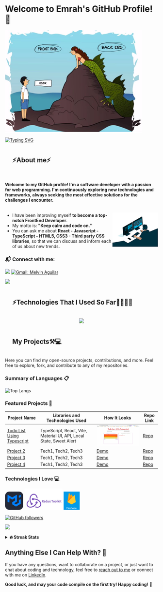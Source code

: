 # Welcome to Emrah's GitHub Profile! 👋

<picture> <img src="./FrontEndBackEndUser.jpg" align="center"  width = 450px /> </picture>

<a href="https://git.io/typing-svg"><img src="https://readme-typing-svg.demolab.com?font=comic+sense&weight=600&size=25&pause=1000&color=1E88E5&vCenter=true&width=800&height=60&lines=Hi,+I+am+Emrah,;💪%F0%9F%91%A8%F0%9F%8F%BB%E2%80%8D%F0%9F%92%BB+A+Software+Developer;🚀currently, working+as+a+FrontEnd+Developer... ;🛸+Love+to+learn+new+technologies." alt="Typing SVG" /></a>

<!--h2 without bottom border-->
<div id="user-content-toc">
  <ul align="left">
    <summary> <h2 style="display: inline-block">⚡About me⚡</h2></summary>
  </ul>
</div>

<h4 style="display: inline-block; align="center"">  Welcome to my GitHub profile! I'm a software developer with a passion for web programming. I'm continuously exploring new technologies and frameworks, always seeking the most effective solutions for the challenges I encounter. 
</h4>

<picture> <img src="./FrontEnd.png" align="right"  width = 150px /> </picture>

- I have been improving myself **to become a top-notch FrontEnd Developer**.
- My motto is: **"Keep calm and code on."**
- You can ask me about **React - Javascript - TypeScript - HTML5, CSS3 - Third party CSS libraries**, so that we can discuss and inform each of us about new trends.

### 📬 Connect with me:

[![](https://img.shields.io/badge/linkedin-%230077B5.svg?&style=for-the-badge&logo=linkedin&logoColor=white)](https://www.linkedin.com/in/emrahugurlu2003/)
[![Gmail: Melvin Aguilar](https://img.shields.io/badge/-gmail-red?style=for-the-badge&logo=Gmail&logoColor=white&link=mailto:emrahugurlu2023@gmail.com)](mailto:emrahugurlu2023@gmail.com)

<img src="https://user-images.githubusercontent.com/73097560/115834477-dbab4500-a447-11eb-908a-139a6edaec5c.gif" >
<div id="user-content-toc">
  <ul>
    <summary><h2 style="display: inline-block">⚡Technologies That I Used So Far👨🏻‍💻🌌</h2></summary>

  </ul>
</div>
<!--tech stack icons-->
<p align="center">
  <a href="https://skillicons.dev">
    <img src="https://skillicons.dev/icons?i=html,css,js,ts,react,redux,bootstrap,materialui,tailwind,sass,styledcomponents,c,cpp,cs,java,bash,matlab,postman,github,vercel,vite,git,vscode&perline=15" />
  </a>
</p>

<div id="user-content-toc">
  <ul>
    <summary><h2 style="display: inline-block">My Projects⚒💻</h2></summary>
  </ul>
</div>

Here you can find my open-source projects, contributions, and more. Feel free to explore, fork, and contribute to any of my repositories.

### Summary of Languages 📋

![Top Langs](https://github-readme-stats.vercel.app/api/top-langs/?username=emrahugurlu2003&layout=compact&theme=dark)

### Featured Projects 🚀

| Project Name                                                              | Libraries and Technologies Used                                     | How It Looks                                                                                                                                     | Repo Link                                                      |
| ------------------------------------------------------------------------- | ------------------------------------------------------------------- | ------------------------------------------------------------------------------------------------------------------------------------------------ | -------------------------------------------------------------- |
| [Todo List Using Typescript](https://todo-app-typescript-ten.vercel.app/) | TypeScript, React, Vite, Material UI, API, Local State, Sweet Alert | [<picture> <img src="./Todo-List-TypeScript_Short.gif" align="center"  width = 450px /> </picture>](https://todo-app-typescript-ten.vercel.app/) | [Repo](https://github.com/emrahugurlu2003/todo-app-typescript) |
| [Project 2](link-to-project2)                                             | Tech1, Tech2, Tech3                                                 | [Demo](link-to-demo2)                                                                                                                            | [Repo](link-to-repo2)                                          |
| [Project 3](link-to-project3)                                             | Tech1, Tech2, Tech3                                                 | [Demo](link-to-demo3)                                                                                                                            | [Repo](link-to-repo3)                                          |
| [Project 4](link-to-project4)                                             | Tech1, Tech2, Tech3                                                 | [Demo](link-to-demo4)                                                                                                                            | [Repo](link-to-repo4)                                          |

### Technologies I Love 💻

<img src="./MUI.png" alt="MUI" height="60px" /> <img src="./ReduxToolKit.jpg" alt="Redux ToolKit" height="70px" /> <img src="./FireBase.png" alt="FireBase" height="60px" />

[![GitHub followers](https://img.shields.io/github/followers/emrahugurlu2003?style=social)](https://github.com/emrahugurlu2003)

![](https://komarev.com/ghpvc/?username=AliDurul&style=flat-square)

<!-- ![](https://komarev.com/ghpvc/?username=emrahugurlu2003&color=blue&style=for-the-badge) -->
<!-- ![Profile views](https://gpvc.arturio.dev/AliDurul) -->

<!-- ## GitHub Usage Stats 📊

[![GitHub stats](https://github-readme-stats.vercel.app/api?username=emrahugurlu2003&show_icons=true&theme=dark)](https://github.com/emrahugurlu2003) -->

<details>
<summary><b>🔥 Streak Stats</b></summary>
<br>
  
[![GitHub Streak](http://github-readme-streak-stats.herokuapp.com?user=emrahugurlu2003&theme=transparent&border_radius=4.4&exclude_days=Sun&card_width=390)](https://git.io/streak-stats)
</details>

<!-- <details>
<summary><b>🏆 Github Trophies</b></summary>
<br>
<img align="center" src="https://github-profile-trophy.vercel.app/?username=emrahugurlu2003&theme=discord" alt="MelvinAguilar" />
</details> -->

## Anything Else I Can Help With? 🤔

If you have any questions, want to collaborate on a project, or just want to chat about coding and technology, feel free to [reach out to me](mailto:emrahugurlu2023@gmail.com) or connect with me on [LinkedIn](https://www.linkedin.com/in/emrahugurlu2003/).

**Good luck, and may your code compile on the first try! Happy coding!** 🚀
